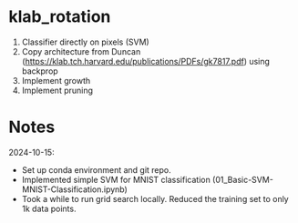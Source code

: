 # klab_rotation

1. Classifier directly on pixels (SVM)
2. Copy architecture from Duncan (https://klab.tch.harvard.edu/publications/PDFs/gk7817.pdf) using backprop
3. Implement growth
4. Implement pruning

# Notes

2024-10-15: 
- Set up conda environment and git repo.
- Implemented simple SVM for MNIST classification (01_Basic-SVM-MNIST-Classification.ipynb)
- Took a while to run grid search locally. Reduced the training set to only 1k data points.